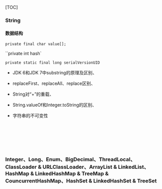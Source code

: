 [TOC]





### String

#### 数据结构

`private final char value[];`

``private int hash`

`private static final long serialVersionUID`





- JDK 6和JDK 7中substring的原理及区别、

- replaceFirst、replaceAll、replace区别、

- String对“+”的重载、

- String.valueOf和Integer.toString的区别、

- 字符串的不可变性

  ​

  ​

  ​

### Integer、Long、Enum、BigDecimal、ThreadLocal、ClassLoader & URLClassLoader、ArrayList & LinkedList、 HashMap & LinkedHashMap & TreeMap & CouncurrentHashMap、HashSet & LinkedHashSet & TreeSet



